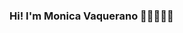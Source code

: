 ### Hi! I'm Monica Vaquerano 👋🏽👩🏽‍💻

<!--
**monicavaquerano/monicavaquerano** is a ✨ _special_ ✨ repository because its `README.md` (this file) appears on your GitHub profile.

Here are some ideas to get you started:

- 🔭 I’m currently working on ...
- 🌱 I’m currently learning ... 
  conocimientos:
  html
  css
  php
  javascript
  MySQL
  
- 👯 I’m looking to collaborate on ...
- 🤔 I’m looking for help with ...
- 💬 Ask me about ...
- 📫 How to reach me: ...
  linkedin
  twitter
  Instagram
- 😄 Pronouns: ...
- ⚡ Fun fact: ...

https://emojis.github.io/
-->
